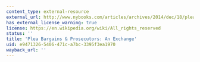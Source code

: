 ```yaml
---
content_type: external-resource
external_url: http://www.nybooks.com/articles/archives/2014/dec/18/plea-bargains-prosecutors-exchange/?insrc=hpma
has_external_license_warning: true
license: https://en.wikipedia.org/wiki/All_rights_reserved
status: ''
title: 'Plea Bargains & Prosecutors: An Exchange'
uid: e9471326-5406-471c-a7bc-3395f3ea1970
wayback_url: ''
---
```

